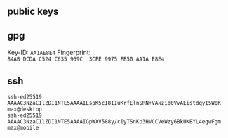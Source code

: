 ## public keys

## gpg

Key-ID: `AA1AE8E4`
Fingerprint: `84AB DCDA C524 C635 969C  3CFE 9975 FB50 AA1A E8E4`


## ssh

```
ssh-ed25519 AAAAC3NzaC1lZDI1NTE5AAAAILspK5cI8IIuKrfElnSRN+VAkzib0VvAEistdqyI5W0K max@desktop
ssh-ed25519 AAAAC3NzaC1lZDI1NTE5AAAAIGpWXV588y/cIyTSnKp3HVCCVeWzy6BkUKBYL4egwFgm max@mobile
```


